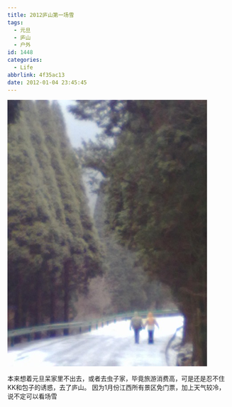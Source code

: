 ```yaml
---
title: 2012庐山第一场雪
tags:
  - 元旦
  - 庐山
  - 户外
id: 1448
categories:
  - Life
abbrlink: 4f35ac13
date: 2012-01-04 23:45:45
---
```

![庐山](/images/2012/01/20120103121.jpg)

本来想着元旦呆家里不出去，或者去虫子家，毕竟旅游消费高，可是还是忍不住KK和包子的诱惑，去了庐山。 因为1月份江西所有景区免门票，加上天气较冷，说不定可以看场雪
